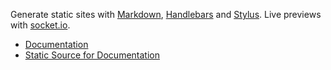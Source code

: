 Generate static sites with [Markdown](http://daringfireball.net/projects/markdown/), [Handlebars](http://www.handlebarsjs.com/) and [Stylus](http://learnboost.github.com/stylus/). Live previews with [socket.io](http://socket.io/).

- [Documentation](http://walmartlabs.github.com/static)
- [Static Source for Documentation](https://github.com/walmartlabs/static/tree/docs)
